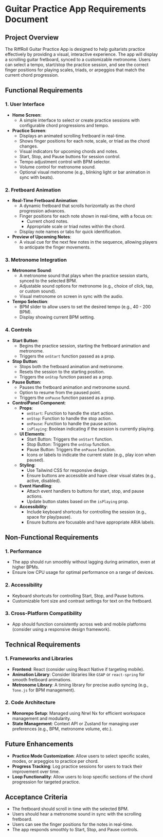 # Guitar Practice App Requirements Document

## Project Overview

The RiffRoll Guitar Practice App is designed to help guitarists practice effectively by providing a visual, interactive experience. The app will display a scrolling guitar fretboard, synced to a customizable metronome. Users can select a tempo, start/stop the practice session, and see the correct finger positions for playing scales, triads, or arpeggios that match the current chord progression.

## Functional Requirements

### 1. User Interface

- **Home Screen**:
  - A simple interface to select or create practice sessions with configurable chord progressions and tempo.
- **Practice Screen**:
  - Displays an animated scrolling fretboard in real-time.
  - Shows finger positions for each note, scale, or triad as the chord changes.
  - Visual indicators for upcoming chords and notes.
  - Start, Stop, and Pause buttons for session control.
  - Tempo adjustment control with BPM selector.
  - Volume control for metronome sound.
  - Optional visual metronome (e.g., blinking light or bar animation in sync with beats).

### 2. Fretboard Animation

- **Real-Time Fretboard Animation**:
  - A dynamic fretboard that scrolls horizontally as the chord progression advances.
  - Finger positions for each note shown in real-time, with a focus on:
    - Current chord notes.
    - Appropriate scale or triad notes within the chord.
  - Display note names or tabs for quick identification.
- **Preview of Upcoming Notes**:
  - A visual cue for the next few notes in the sequence, allowing players to anticipate the finger movements.

### 3. Metronome Integration

- **Metronome Sound**:
  - A metronome sound that plays when the practice session starts, synced to the selected BPM.
  - Adjustable sound options for metronome (e.g., choice of click, tap, or custom sound).
  - Visual metronome on screen in sync with the audio.
- **Tempo Selection**:
  - BPM slider to allow users to set the desired tempo (e.g., 40 - 200 BPM).
  - Display showing current BPM setting.
  
### 4. Controls

- **Start Button**:
  - Begins the practice session, starting the fretboard animation and metronome.
  - Triggers the `onStart` function passed as a prop.
- **Stop Button**:
  - Stops both the fretboard animation and metronome.
  - Resets the session to the starting position.
  - Triggers the `onStop` function passed as a prop.
- **Pause Button**:
  - Pauses the fretboard animation and metronome sound.
  - Option to resume from the paused point.
  - Triggers the `onPause` function passed as a prop.
- **ControlPanel Component**:
  - **Props**:
    - `onStart`: Function to handle the start action.
    - `onStop`: Function to handle the stop action.
    - `onPause`: Function to handle the pause action.
    - `isPlaying`: Boolean indicating if the session is currently playing.
  - **UI Elements**:
    - Start Button: Triggers the `onStart` function.
    - Stop Button: Triggers the `onStop` function.
    - Pause Button: Triggers the `onPause` function.
    - Icons or labels to indicate the current state (e.g., play icon when paused).
  - **Styling**:
    - Use Tailwind CSS for responsive design.
    - Ensure buttons are accessible and have clear visual states (e.g., active, disabled).
  - **Event Handling**:
    - Attach event handlers to buttons for start, stop, and pause actions.
    - Update button states based on the `isPlaying` prop.
  - **Accessibility**:
    - Include keyboard shortcuts for controlling the session (e.g., space for play/pause).
    - Ensure buttons are focusable and have appropriate ARIA labels.

## Non-Functional Requirements

### 1. Performance

- The app should run smoothly without lagging during animation, even at higher BPMs.
- Ensure low CPU usage for optimal performance on a range of devices.

### 2. Accessibility

- Keyboard shortcuts for controlling Start, Stop, and Pause buttons.
- Customizable font size and contrast settings for text on the fretboard.

### 3. Cross-Platform Compatibility

- App should function consistently across web and mobile platforms (consider using a responsive design framework).

## Technical Requirements

### 1. Frameworks and Libraries

- **Frontend**: React (consider using React Native if targeting mobile).
- **Animation Library**: Consider libraries like `GSAP` or `react-spring` for smooth fretboard animations.
- **Metronome Library**: A timing library for precise audio syncing (e.g., `Tone.js` for BPM management).

### 2. Code Architecture

- **Monorepo Setup**: Managed using Nrwl Nx for efficient workspace management and modularity.
- **State Management**: Context API or Zustand for managing user preferences (e.g., BPM, metronome volume, etc.).
  
## Future Enhancements

- **Practice Mode Customization**: Allow users to select specific scales, modes, or arpeggios to practice per chord.
- **Progress Tracking**: Log practice sessions for users to track their improvement over time.
- **Loop Functionality**: Allow users to loop specific sections of the chord progression for targeted practice.

## Acceptance Criteria

- The fretboard should scroll in time with the selected BPM.
- Users should hear a metronome sound in sync with the scrolling fretboard.
- Users can see the finger positions for the notes in real-time.
- The app responds smoothly to Start, Stop, and Pause controls.
